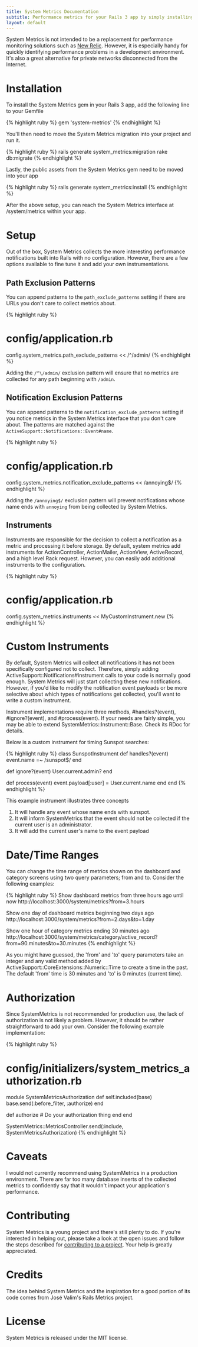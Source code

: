 ```yaml
---
title: System Metrics Documentation
subtitle: Performance metrics for your Rails 3 app by simply installing a gem
layout: default
---
```

System Metrics is not intended to be a replacement for performance monitoring solutions such as [New Relic](http://newrelic.com/). However, it is especially handy for quickly identifying performance problems in a development environment. It's also a great alternative for private networks disconnected from the Internet.

Installation
============

To install the System Metrics gem in your Rails 3 app, add the following line to your Gemfile

{% highlight ruby %}
gem 'system-metrics'
{% endhighlight %}

You'll then need to move the System Metrics migration into your project and run it.

{% highlight ruby %}
rails generate system_metrics:migration
rake db:migrate
{% endhighlight %}

Lastly, the public assets from the System Metrics gem need to be moved into your app

{% highlight ruby %}
rails generate system_metrics:install
{% endhighlight %}

After the above setup, you can reach the System Metrics interface at /system/metrics within your app.

Setup
=====

Out of the box, System Metrics collects the more interesting performance notifications built into Rails with no configuration. However, there are a few options available to fine tune it and add your own instrumentations.

Path Exclusion Patterns
-----------------------

You can append patterns to the `path_exclude_patterns` setting if there are URLs you don't care to collect metrics about.

{% highlight ruby %}
# config/application.rb
config.system_metrics.path_exclude_patterns << /^\/admin/
{% endhighlight %}

Adding the `/^\/admin/` exclusion pattern will ensure that no metrics are collected for any path beginning with `/admin`.

Notification Exclusion Patterns
-------------------------------

You can append patterns to the `notification_exclude_patterns` setting if you notice metrics in the System Metrics interface that you don't care about. The patterns are matched against the `ActiveSupport::Notifications::Event#name`.

{% highlight ruby %}
# config/application.rb
config.system_metrics.notification_exclude_patterns << /annoying$/
{% endhighlight %}

Adding the `/annoying$/` exclusion pattern will prevent notifications whose name ends with `annoying` from being collected by System Metrics.

Instruments
-----------

Instruments are responsible for the decision to collect a notification as a metric and processing it before storage. By default, system metrics add instruments for ActionController, ActionMailer, ActionView, ActiveRecord, and a high level Rack request. However, you can easily add additional instruments to the configuration.

{% highlight ruby %}
# config/application.rb
config.system_metrics.instruments << MyCustomInstrument.new
{% endhighlight %}

Custom Instruments
==================

By default, System Metrics will collect all notifications it has not been specifically configured not to collect. Therefore, simply adding ActiveSupport::Notifications#instrument calls to your code is normally good enough. System Metrics will just start collecting these new notifications. However, if you'd like to modify the notification event payloads or be more selective about which types of notifications get collected, you'll want to write a custom instrument.

Instrument implementations require three methods, #handles?(event), #ignore?(event), and #process(event). If your needs are fairly simple, you may be able to extend SystemMetrics::Instrument::Base. Check its RDoc for details.

Below is a custom instrument for timing Sunspot searches:

{% highlight ruby %}
class SunspotInstrument
  def handles?(event)
    event.name =~ /sunspot$/
  end
  
  def ignore?(event)
    User.current.admin?
  end
  
  def process(event)
    event.payload[:user] = User.current.name
  end
end
{% endhighlight %}

This example instrument illustrates three concepts

1. It will handle any event whose name ends with sunspot.
2. It will inform SystemMetrics that the event should not be collected if the current user is an administrator.
3. It will add the current user's name to the event payload

Date/Time Ranges
================

You can change the time range of metrics shown on the dashboard and category screens using two query parameters; from and to. Consider the following examples:

{% highlight ruby %}
Show dashboard metrics from three hours ago until now
http://localhost:3000/system/metrics?from=3.hours

Show one day of dashboard metrics beginning two days ago
http://localhost:3000/system/metrics?from=2.days&to=1.day

Show one hour of category metrics ending 30 minutes ago
http://localhost:3000/system/metrics/category/active_record?from=90.minutes&to=30.minutes
{% endhighlight %}

As you might have guessed, the 'from' and 'to' query parameters take an integer and any valid method added by ActiveSupport::CoreExtensions::Numeric::Time to create a time in the past. The default 'from' time is 30 minutes and 'to' is 0 minutes (current time).

Authorization
=============

Since SystemMetrics is not recommended for production use, the lack of authorization is not likely a problem. However, it should be rather straightforward to add your own. Consider the following example implementation:

{% highlight ruby %}
# config/initializers/system_metrics_authorization.rb
module SystemMetricsAuthorization
  def self.included(base)
    base.send(:before_filter, :authorize)
  end
  
  def authorize
    # Do your authorization thing
  end
end

SystemMetrics::MetricsController.send(:include, SystemMetricsAuthorization)
{% endhighlight %}

Caveats
=======

I would not currently recommend using SystemMetrics in a production environment. There are far too many database inserts of the collected metrics to confidently say that it wouldn't impact your application's performance.

Contributing
============

System Metrics is a young project and there's still plenty to do. If you're interested in helping out, please take a look at the open issues and follow the steps described for [contributing to a project](http://help.github.com/fork-a-repo/). Your help is greatly appreciated.

Credits
=======

The idea behind System Metrics and the inspiration for a good portion of its code comes from José Valim's Rails Metrics project.

License
=======

System Metrics is released under the MIT license.


